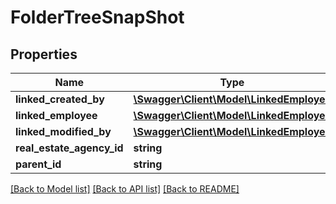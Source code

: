 # FolderTreeSnapShot

## Properties
Name | Type | Description | Notes
------------ | ------------- | ------------- | -------------
**linked_created_by** | [**\Swagger\Client\Model\LinkedEmployee**](LinkedEmployee.md) |  | [optional] 
**linked_employee** | [**\Swagger\Client\Model\LinkedEmployee**](LinkedEmployee.md) |  | [optional] 
**linked_modified_by** | [**\Swagger\Client\Model\LinkedEmployee**](LinkedEmployee.md) |  | [optional] 
**real_estate_agency_id** | **string** |  | [optional] 
**parent_id** | **string** |  | [optional] 

[[Back to Model list]](../README.md#documentation-for-models) [[Back to API list]](../README.md#documentation-for-api-endpoints) [[Back to README]](../README.md)


